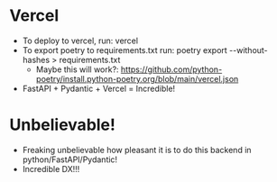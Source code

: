 # Vercel
- To deploy to vercel, run: vercel
- To export poetry to requirements.txt run: poetry export --without-hashes > requirements.txt
  - Maybe this will work?: https://github.com/python-poetry/install.python-poetry.org/blob/main/vercel.json
- FastAPI + Pydantic + Vercel = Incredible!
  
# Unbelievable!
- Freaking unbelievable how pleasant it is to do this backend in python/FastAPI/Pydantic!
- Incredible DX!!!